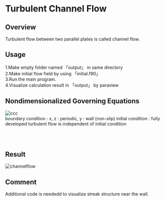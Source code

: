 # Turbulent Channel Flow
## Overview
Turbulent flow between two parallel plates is called channel flow.

## Usage
1.Make empty folder named 「output」 in same directory <br>
2.Make initial flow field by using 「initial.f90」<br>
3.Run the main program. <br>
4.Visualize calculation result in 「output」 by paraview <br>

## Nondimensionalized Governing Equations
![ccc](https://github.com/user-attachments/assets/33ba14f5-5a8b-4cc6-8af6-57cb0de9b254)
<br>
boundary condition : x, z : periodic, y : wall (non-slip)
initial condition : fully developed turbulent flow is independent of initial condition

<br>
<br>



## Result
![channelflow](https://github.com/user-attachments/assets/c2ce3327-a38a-4335-a494-10d3aca55244)

## Comment
Additional code is neededd to visualize streak structure near the wall.
